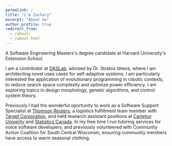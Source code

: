 ```yaml
---
permalink: /
title: "I'm Zachary"
excerpt: "About me"
author_profile: true
redirect_from: 
  - /about/
  - /about.html
---
```


A Software Engineering Masters's degree candidate at Harvard University's Extension School.

I am a contributor at [DASLab](http://daslab.seas.harvard.edu/), advised by Dr. Stratos Idreos, where I am architecting novel uses cases for self-adaptive systems. I am particularly interested the application of evolutionary programming in robotic contexts, to reduce search space complexity and optimize power efficiency. I am exploring topics in design morphology, genetic algorithms, and control system theory. 


Previously I had the wonderful oportunity to work as a Software Support Specialist at [Thomson Reuters](https://www.thomsonreuters.com/en.html), a logistics fulfillment team member with [Target Corporation](https://corporate.target.com/), and held research assistant positions at [Carleton Univerity](https://carleton.ca/) and [Statistics  Canada](https://www.statcan.gc.ca/en/start). In my free time I run tutoring services for noice software developers, and previously volunteered with Community Action Coalition for South Central Wisconsin, ensuring community members have access to warm seasonal clothing.
